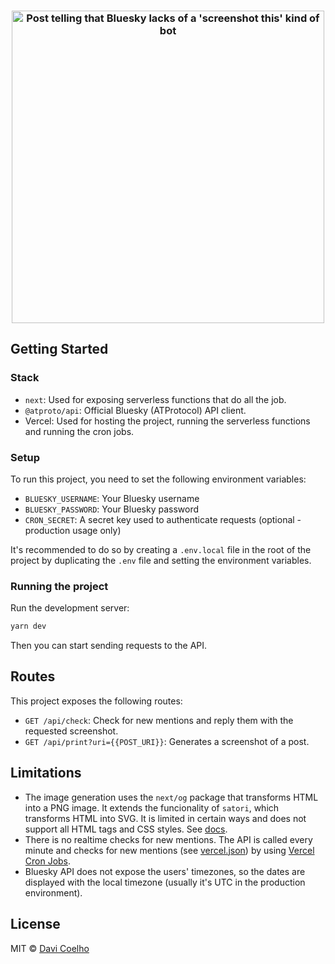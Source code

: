 <h3 align="center">
  <a href="https://cdn.bsky.app/img/feed_fullsize/plain/did:plc:u7hglg6pwujzshicmdez4hjj/bafkreiaze7b4yswslyn7d2r7eq4xrwvm53mjimqsk4pusjvvp5wzoscone@jpeg">
  <img src="https://cdn.bsky.app/img/feed_fullsize/plain/did:plc:u7hglg6pwujzshicmdez4hjj/bafkreiaze7b4yswslyn7d2r7eq4xrwvm53mjimqsk4pusjvvp5wzoscone@jpeg" alt="Post telling that Bluesky lacks of a 'screenshot this' kind of bot" width="500">
  </a>
</h3>

## Getting Started

### Stack

- `next`: Used for exposing serverless functions that do all the job.
- `@atproto/api`: Official Bluesky (ATProtocol) API client.
- Vercel: Used for hosting the project, running the serverless functions and running the cron jobs.

### Setup

To run this project, you need to set the following environment variables:

- `BLUESKY_USERNAME`: Your Bluesky username
- `BLUESKY_PASSWORD`: Your Bluesky password
- `CRON_SECRET`: A secret key used to authenticate requests (optional - production usage only)

It's recommended to do so by creating a `.env.local` file in the root of the project by duplicating the `.env` file and setting the environment variables.

### Running the project

Run the development server:

```bash
yarn dev
```

Then you can start sending requests to the API.

## Routes

This project exposes the following routes:

- `GET /api/check`: Check for new mentions and reply them with the requested screenshot.
- `GET /api/print?uri={{POST_URI}}`: Generates a screenshot of a post.

## Limitations

- The image generation uses the `next/og` package that transforms HTML into a PNG image. It extends the funcionality of `satori`, which transforms HTML into SVG. It is limited in certain ways and does not support all HTML tags and CSS styles. See [docs](https://vercel.com/docs/functions/og-image-generation).
- There is no realtime checks for new mentions. The API is called every minute and checks for new mentions (see [vercel.json](/vercel.json)) by using [Vercel Cron Jobs](https://vercel.com/docs/cron-jobs).
- Bluesky API does not expose the users' timezones, so the dates are displayed with the local timezone (usually it's UTC in the production environment).

## License

MIT © [Davi Coelho](https://github.com/developerdavi)
